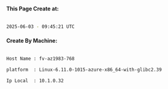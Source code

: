 
   
#### This Page Create at:

```bash

2025-06-03 - 09:45:21 UTC

```

#### Create By Machine:

```bash

Host Name : fv-az1983-768

platform  : Linux-6.11.0-1015-azure-x86_64-with-glibc2.39

Ip Local  : 10.1.0.32

```

